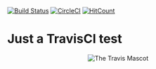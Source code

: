 [![Build Status](https://travis-ci.org/artkirienko/just_a_travis_ci_test.svg?branch=master)](https://travis-ci.org/artkirienko/just_a_travis_ci_test)
[![CircleCI](https://circleci.com/gh/artkirienko/just_a_travis_ci_test/tree/master.svg?style=shield)](https://circleci.com/gh/artkirienko/just_a_travis_ci_test/tree/master)
[![HitCount](http://hits.dwyl.io/artkirienko/just_a_travis_ci_test.svg)](http://hits.dwyl.io/artkirienko/just_a_travis_ci_test)

# Just a TravisCI test

<div align="center">

![The Travis Mascot](http://about.travis-ci.org/images/travis-mascot-200px.png)

</div>

